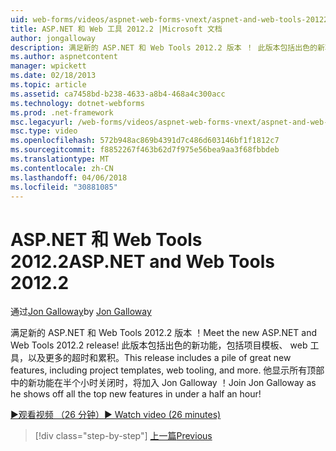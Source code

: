 ```yaml
---
uid: web-forms/videos/aspnet-web-forms-vnext/aspnet-and-web-tools-20122
title: ASP.NET 和 Web 工具 2012.2 |Microsoft 文档
author: jongalloway
description: 满足新的 ASP.NET 和 Web Tools 2012.2 版本 ！ 此版本包括出色的新功能，包括项目模板、 web 工具，以及更多的超时和累积。 Jo...
ms.author: aspnetcontent
manager: wpickett
ms.date: 02/18/2013
ms.topic: article
ms.assetid: ca7458bd-b238-4633-a8b4-468a4c300acc
ms.technology: dotnet-webforms
ms.prod: .net-framework
msc.legacyurl: /web-forms/videos/aspnet-web-forms-vnext/aspnet-and-web-tools-20122
msc.type: video
ms.openlocfilehash: 572b948ac869b4391d7c486d603146bf1f1812c7
ms.sourcegitcommit: f8852267f463b62d7f975e56bea9aa3f68fbbdeb
ms.translationtype: MT
ms.contentlocale: zh-CN
ms.lasthandoff: 04/06/2018
ms.locfileid: "30881085"
---
```

<a name="aspnet-and-web-tools-20122"></a><span data-ttu-id="f2d82-105">ASP.NET 和 Web Tools 2012.2</span><span class="sxs-lookup"><span data-stu-id="f2d82-105">ASP.NET and Web Tools 2012.2</span></span>
====================
<span data-ttu-id="f2d82-106">通过[Jon Galloway](https://github.com/jongalloway)</span><span class="sxs-lookup"><span data-stu-id="f2d82-106">by [Jon Galloway](https://github.com/jongalloway)</span></span>

<span data-ttu-id="f2d82-107">满足新的 ASP.NET 和 Web Tools 2012.2 版本 ！</span><span class="sxs-lookup"><span data-stu-id="f2d82-107">Meet the new ASP.NET and Web Tools 2012.2 release!</span></span> <span data-ttu-id="f2d82-108">此版本包括出色的新功能，包括项目模板、 web 工具，以及更多的超时和累积。</span><span class="sxs-lookup"><span data-stu-id="f2d82-108">This release includes a pile of great new features, including project templates, web tooling, and more.</span></span> <span data-ttu-id="f2d82-109">他显示所有顶部中的新功能在半个小时关闭时，将加入 Jon Galloway ！</span><span class="sxs-lookup"><span data-stu-id="f2d82-109">Join Jon Galloway as he shows off all the top new features in under a half an hour!</span></span>

[<span data-ttu-id="f2d82-110">&#9654;观看视频 （26 分钟）</span><span class="sxs-lookup"><span data-stu-id="f2d82-110">&#9654; Watch video (26 minutes)</span></span>](https://channel9.msdn.com/Blogs/ASP-NET-Site-Videos/aspnet-and-web-tools-20122)

> [!div class="step-by-step"]
> [<span data-ttu-id="f2d82-111">上一篇</span><span class="sxs-lookup"><span data-stu-id="f2d82-111">Previous</span></span>](getting-started-with-the-next-version-of-aspnet.md)
